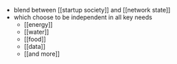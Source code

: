 - blend between [[startup society]] and [[network state]]
- which choose to be independent in all key needs
	- [[energy]]
	- [[water]]
	- [[food]]
	- [[data]]
	- [[and more]]